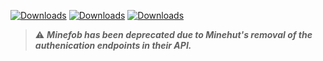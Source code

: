 [![Downloads](https://static.pepy.tech/personalized-badge/minefob?period=total&units=none&left_color=blue&right_color=grey&left_text=Total%20Downloads)](https://pepy.tech/project/minefob) [![Downloads](https://static.pepy.tech/personalized-badge/minefob?period=month&units=none&left_color=green&right_color=grey&left_text=Monthly%20Downloads)](https://pepy.tech/project/minefob) [![Downloads](https://static.pepy.tech/personalized-badge/minefob?period=week&units=none&left_color=orange&right_color=grey&left_text=Weekly%20Downloads)](https://pepy.tech/project/minefob)

> :warning: ***Minefob has been deprecated due to Minehut's removal of the authenication endpoints in their API.***
